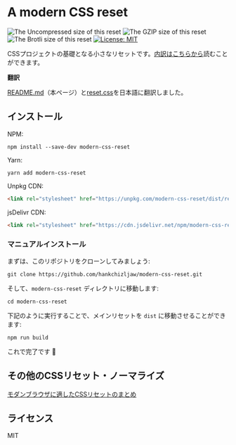 # A modern CSS reset

![The Uncompressed size of this reset](https://img.badgesize.io/https://unpkg.com/modern-css-reset?label=Uncompressed%20Size)
![The GZIP size of this reset](https://img.badgesize.io/https://unpkg.com/modern-css-reset?compression=gzip&label=GZIP%20Size)
![The Brotli size of this reset](https://img.badgesize.io/https://unpkg.com/modern-css-reset?compression=brotli&label=Brotli%20Size)
[![License: MIT](https://img.shields.io/badge/License-MIT-blue.svg)](https://opensource.org/licenses/MIT)

CSSプロジェクトの基礎となる小さなリセットです。[内訳はこちらから](https://hankchizljaw.com/wrote/a-modern-css-reset/)読むことができます。

**翻訳**

[README.md](https://github.com/coliss/modern-css-reset/master/README.md)（本ページ）と[reset.css](https://github.com/coliss/modern-css-reset/blob/master/dist/reset.css)を日本語に翻訳しました。

## インストール

NPM:

```console
npm install --save-dev modern-css-reset
```

Yarn:

```console
yarn add modern-css-reset
```

Unpkg CDN: 

```html
<link rel="stylesheet" href="https://unpkg.com/modern-css-reset/dist/reset.min.css" />
```

jsDelivr CDN: 

```html
<link rel="stylesheet" href="https://cdn.jsdelivr.net/npm/modern-css-reset/dist/reset.min.css" />
```

### マニュアルインストール

まずは、このリポジトリをクローンしてみましょう:

```console
git clone https://github.com/hankchizljaw/modern-css-reset.git
```

そして、`modern-css-reset` ディレクトリに移動します:

```console
cd modern-css-reset
```

下記のように実行することで、メインリセットを `dist` に移動させることができます:

```console
npm run build
```

これで完了です 🎉

## その他のCSSリセット・ノーマライズ
[モダンブラウザに適したCSSリセットのまとめ](https://coliss.com/articles/build-websites/operation/css/css-reset-for-modern-browser.html)

## ライセンス

MIT
